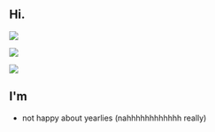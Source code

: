 ## Hi.

![](https://komarev.com/ghpvc/?username=ethanwang314159&color=2e933c&style=plastic)  

![](https://github-readme-stats.vercel.app/api/top-langs/?username=ethanwang314159&theme=highcontrast)
  
![](https://github-readme-stats.vercel.app/api?username=ethanwang314159&theme=tokyonight)  
## I'm
- not happy about yearlies (nahhhhhhhhhhhh really)
